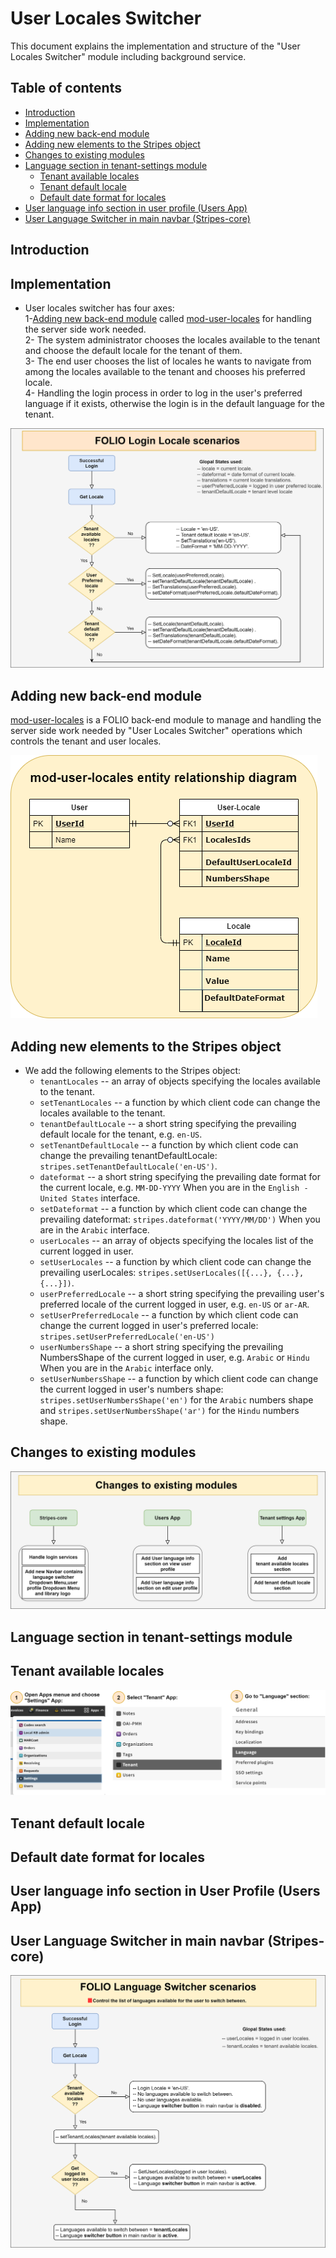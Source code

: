 
# User Locales Switcher

This document explains the implementation and structure of the "User Locales Switcher" module including background service.

## Table of contents

* [Introduction](#introduction)
* [Implementation](#implementation)
* [Adding new back-end module](#adding-new-back-end-module)
* [Adding new elements to the Stripes object](#adding-new-elements-to-the-stripes-object)
* [Changes to existing modules](#changes-to-existing-modules)
* [Language section in tenant-settings module](#language-section-in-tenant-settings-module)
    * [Tenant available locales](#tenant-available-locales)
    * [Tenant default locale](#tenant-default-locale)
    * [Default date format for locales](#Default-date-format-for-locales)
* [User language info section in user profile (Users App)](#user-language-info-section-in-user-profile-users-app)
* [User Language Switcher in main navbar (Stripes-core)](#user-language-switcher-in-main-navbar-stripes-core)


## Introduction

## Implementation
  * User locales switcher has four axes:<br />
  1-[Adding new back-end module](#adding-new-back-end-module) called [mod-user-locales](https://github.com/attia-alshareef/mod-user-locales) for handling the server side work needed.<br />
  2- The system administrator chooses the locales available to the tenant and choose the default locale for the tenant of them.<br />
  3- The end user chooses the list of locales he wants to navigate from among the locales available to the tenant and chooses his preferred locale.<br />
  4- Handling the login process in order to log in the user's preferred language if it exists, otherwise the login is in the default language for the tenant.<br />
  
![FOLIO_Login_locale_scenarios‬](FOLIO_Login_locale_scenarios.png "FOLIO_Login_locale_scenarios")

## Adding new back-end module
[mod-user-locales](https://github.com/attia-alshareef/mod-user-locales) is a FOLIO back-end module to manage and handling the server side work needed by "User Locales Switcher" operations which controls the tenant and user locales.

![mod_user_locales_entity_relationship_diagram‬](mod_user_locales_entity_relationship_diagram.png "mod_user_locales_entity_relationship_diagram")

## Adding new elements to the Stripes object
   * We add the following elements to the Stripes object:<br />
     * `tenantLocales` -- an array of objects specifying the locales available to the tenant.
     * `setTenantLocales` -- a function by which client code can change the locales available to the tenant.
     * `tenantDefaultLocale` -- a short string specifying the prevailing default locale for the tenant, e.g. `en-US`.
     * `setTenantDefaultLocale` -- a function by which client code can change the prevailing tenantDefaultLocale: `stripes.setTenantDefaultLocale('en-US')`.
     * `dateformat` -- a short string specifying the prevailing date format for the current locale, e.g. `MM-DD-YYYY` When you are in the `English - United States` interface.
     * `setDateformat` -- a function by which client code can change the prevailing dateformat: `stripes.dateformat('YYYY/MM/DD')` When you are in the `Arabic` interface.
     * `userLocales` -- an array of objects specifying the locales list of the current logged in user.
     * `setUserLocales` -- a function by which client code can change the prevailing userLocales: `stripes.setUserLocales([{...}, {...}, {...}])`.
     * `userPreferredLocale` -- a short string specifying the prevailing user's preferred locale of the current logged in user, e.g. `en-US` or `ar-AR`.
     * `setUserPreferredLocale` -- a function by which client code can change the current logged in user's preferred locale: `stripes.setUserPreferredLocale('en-US')`
     * `userNumbersShape` -- a short string specifying the prevailing NumbersShape of the current logged in user, e.g. `Arabic` or `Hindu` When you are in the `Arabic` interface only.
     * `setUserNumbersShape` -- a function by which client code can change the current logged in user's numbers shape: `stripes.setUserNumbersShape('en')` for the `Arabic` numbers shape and `stripes.setUserNumbersShape('ar')` for the `Hindu` numbers shape.


## Changes to existing modules
![Changes_to_existing_modules‬](Changes_to_existing_modules.png "Changes_to_existing_modules‬")

## Language section in tenant-settings module
   ## Tenant available locales
   ![Tenant_available_languages‬](Tenant_available_languages.png "Tenant_available_languages‬")
   
   ## Tenant default locale
   
   ## Default date format for locales
   
## User language info section in User Profile (Users App)

## User Language Switcher in main navbar (Stripes-core)

![FOLIO_Language_Switcher_scenarios‬](FOLIO_Language_Switcher_scenarios.png "FOLIO_Language_Switcher_scenarios")

